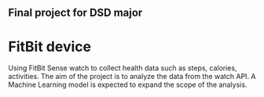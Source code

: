 ## Final project for DSD major

# FitBit device

Using FitBit Sense watch to collect health data such as steps, calories, activities. The aim of the project is to analyze the data from the watch API. A Machine Learning model is expected to expand the scope of the analysis.
